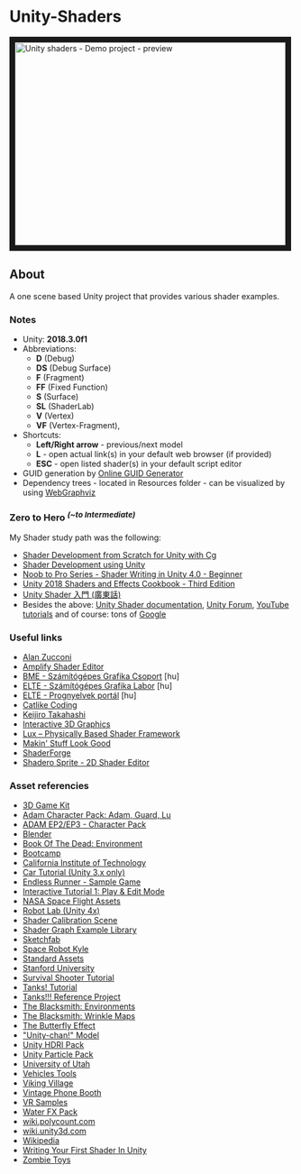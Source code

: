 # Unity-Shaders

<a href="http://www.youtube.com/watch?feature=player_embedded&v=HO-tCvjG1ig" target="_blank"><img src="http://img.youtube.com/vi/HO-tCvjG1ig/0.jpg" alt="Unity shaders - Demo project - preview " width="480" height="360" border="10"/></a>

## About
A one scene based Unity project that provides various shader examples.

### Notes
* Unity: <b>2018.3.0f1</b>
* Abbreviations: 
    * **D** (Debug)
    * **DS** (Debug Surface)
    * **F** (Fragment)
    * **FF** (Fixed Function)
    * **S** (Surface)
    * **SL** (ShaderLab)
    * **V** (Vertex)
    * **VF** (Vertex-Fragment), 
* Shortcuts: 
    * **Left/Right arrow** - previous/next model
    * **L** - open actual link(s) in your default web browser (if provided) 
    * **ESC** - open listed shader(s) in your default script editor
* GUID generation by <a href="https://www.guidgenerator.com">Online GUID Generator</a>
* Dependency trees - located in Resources folder - can be visualized by using <a href="http://www.webgraphviz.com/">WebGraphviz</a>


### Zero to Hero <sup>*(~to Intermediate)*</sup>
My Shader study path was the following:
* <a href="https://www.udemy.com/unity-shaders/">Shader Development from Scratch for Unity with Cg</a>
* <a href="https://shaderdev.com/">Shader Development using Unity</a>
* <a href="https://www.youtube.com/playlist?list=PLV4HCa5XqFT02gZOZ_Jb_A66wqDhZMCkN">Noob to Pro Series - Shader Writing in Unity 4.0 - Beginner</a>
* <a href="https://www.packtpub.com/game-development/unity-2018-shaders-and-effects-cookbook-third-edition">Unity 2018 Shaders and Effects Cookbook - Third Edition</a>
* <a href="https://www.udemy.com/unity-shader/">Unity Shader 入門 (廣東話)</a>
* Besides the above: <a href="https://docs.unity3d.com/Manual/SL-Reference.html">Unity Shader documentation</a>, <a href="https://forum.unity.com/">Unity Forum</a>, <a href="https://www.youtube.com/results?search_query=unity+shader">YouTube tutorials</a> and of course: tons of <a href="http://lmgtfy.com/?q=unity+shader">Google</a>


### Useful links
* <a href="https://www.alanzucconi.com/">Alan Zucconi</a>
* <a href="https://assetstore.unity.com/packages/tools/visual-scripting/amplify-shader-editor-68570">Amplify Shader Editor</a>
* <a href="http://cg.iit.bme.hu/portal/">BME - Számítógépes Grafika Csoport</a> [hu]
* <a href="http://cg.elte.hu/">ELTE - Számítógépes Grafika Labor</a> [hu]
* <a href="http://nyelvek.inf.elte.hu/leirasok/Cg/">ELTE - Prognyelvek portál</a> [hu]
* <a href="https://catlikecoding.com/">Catlike Coding</a>
* <a href="https://github.com/keijiro">Keijiro Takahashi</a>
* <a href="https://eu.udacity.com/course/interactive-3d-graphics--cs291">Interactive 3D Graphics</a>
* <a href="https://assetstore.unity.com/packages/vfx/shaders/lux-physically-based-shader-framework-16000">Lux – Physically Based Shader Framework</a>
* <a href="https://www.youtube.com/channel/UCEklP9iLcpExB8vp_fWQseg">Makin' Stuff Look Good</a>
* <a href="https://github.com/FreyaHolmer/ShaderForge">ShaderForge</a>
* <a href="https://assetstore.unity.com/packages/tools/visual-scripting/shadero-sprite-2d-shader-editor-97406">Shadero Sprite - 2D Shader Editor</a>

### Asset referencies
* <a href="https://assetstore.unity.com/packages/essentials/tutorial-projects/3d-game-kit-115747">3D Game Kit</a>
* <a href="https://assetstore.unity.com/packages/essentials/tutorial-projects/adam-character-pack-adam-guard-lu-74842">Adam Character Pack: Adam, Guard, Lu</a>
* <a href="https://assetstore.unity.com/packages/templates/packs/adam-ep2-ep3-character-pack-115793">ADAM EP2/EP3 - Character Pack</a>
* <a href="https://www.blender.org/">Blender</a>
* <a href="https://assetstore.unity.com/packages/essentials/tutorial-projects/book-of-the-dead-environment-121175">Book Of The Dead: Environment</a>
* <a href="https://github.com/OldUnityDemos/Bootcamp">Bootcamp</a>
* <a href="https://www.cs.cmu.edu/~kmcrane/Projects/ModelRepository/">California Institute of Technology</a>
* <a href="https://assetstore.unity.com/packages/templates/tutorials/car-tutorial-unity-3-x-only-10">Car Tutorial (Unity 3.x only)</a>
* <a href="https://assetstore.unity.com/packages/essentials/tutorial-projects/endless-runner-sample-game-87901">Endless Runner - Sample Game</a>
* <a href="https://assetstore.unity.com/packages/essentials/tutorial-projects/interactive-tutorial-1-play-edit-mode-99562">Interactive Tutorial 1: Play & Edit Mode</a>
* <a href="https://assetstore.unity.com/packages/3d/vehicles/space/nasa-space-flight-assets-756">NASA Space Flight Assets</a>
* <a href="https://assetstore.unity.com/packages/essentials/tutorial-projects/robot-lab-unity-4x-7006">Robot Lab (Unity 4x)</a>
* <a href="https://assetstore.unity.com/packages/essentials/tutorial-projects/shader-calibration-scene-25422">Shader Calibration Scene</a>
* <a href="https://github.com/UnityTechnologies/ShaderGraph_ExampleLibrary">Shader Graph Example Library</a>
* <a href="https://labs.sketchfab.com/experiments/material-showcase/">Sketchfab</a>
* <a href="https://assetstore.unity.com/packages/3d/characters/robots/space-robot-kyle-4696">Space Robot Kyle</a>
* <a href="https://assetstore.unity.com/packages/essentials/asset-packs/standard-assets-32351">Standard Assets</a>
* <a href="http://graphics.stanford.edu/data/3Dscanrep/">Stanford University</a>
* <a href="https://assetstore.unity.com/packages/essentials/tutorial-projects/survival-shooter-tutorial-40756">Survival Shooter Tutorial</a>
* <a href="https://assetstore.unity.com/packages/essentials/tutorial-projects/tanks-tutorial-46209">Tanks! Tutorial</a>
* <a href="https://assetstore.unity.com/packages/essentials/tutorial-projects/tanks-reference-project-80165">Tanks!!! Reference Project</a>
* <a href="https://assetstore.unity.com/packages/essentials/asset-packs/the-blacksmith-environments-39948">The Blacksmith: Environments</a>
* <a href="https://assetstore.unity.com/packages/essentials/the-blacksmith-wrinkle-maps-39924">The Blacksmith: Wrinkle Maps</a>
* <a href="https://docs.unity3d.com/Manual/SL-VertexFragmentShaderExamples.html">The Butterfly Effect</a>
* <a href="http://unity-chan.com/download/releaseNote.php?id=UnityChan&lang=en">"Unity-chan!" Model</a>
* <a href="https://assetstore.unity.com/packages/essentials/beta-projects/unity-hdri-pack-72511">Unity HDRI Pack</a>
* <a href="https://assetstore.unity.com/packages/essentials/tutorial-projects/unity-particle-pack-127325">Unity Particle Pack</a>
* <a href="https://graphics.cs.utah.edu/courses/cs6620/fall2013/prj05/teapot.obj">University of Utah</a>
* <a href="https://assetstore.unity.com/packages/essentials/tutorial-projects/vehicle-tools-83660">Vehicles Tools</a>
* <a href="https://assetstore.unity.com/packages/essentials/tutorial-projects/viking-village-29140">Viking Village</a>
* <a href="https://assetstore.unity.com/packages/3d/props/exterior/vintage-phone-booth-2607">Vintage Phone Booth</a>
* <a href="https://assetstore.unity.com/packages/essentials/tutorial-projects/vr-samples-51519">VR Samples</a>
* <a href="https://assetstore.unity.com/packages/vfx/particles/environment/water-fx-pack-19248">Water FX Pack</a>
* <a href="http://wiki.polycount.com/wiki/File:Uvrefmap_checkeredmap.jpg">wiki.polycount.com</a>
* <a href="https://wiki.unity3d.com/index.php/Anisotropic_Highlight_Shader">wiki.unity3d.com</a>
* <a href="https://commons.wikimedia.org/wiki/File:Boys_playing_Leapfrog.jpg">Wikipedia</a>
* <a href="https://unity3d.com/learn/tutorials/topics/graphics/session-introduction">Writing Your First Shader In Unity</a>
* <a href="https://assetstore.unity.com/categories/essentials/certification">Zombie Toys</a>
